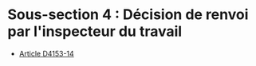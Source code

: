 #  Sous-section 4 : Décision de renvoi par l'inspecteur du travail

* [Article D4153-14](./LEGIARTI000018532708.md)
